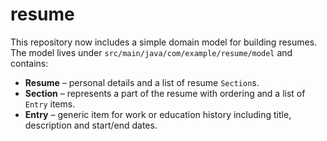 # resume

This repository now includes a simple domain model for building resumes. The model lives under `src/main/java/com/example/resume/model` and contains:

- **Resume** – personal details and a list of resume `Section`s.
- **Section** – represents a part of the resume with ordering and a list of `Entry` items.
- **Entry** – generic item for work or education history including title, description and start/end dates.
